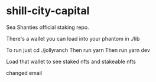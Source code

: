# shill-city-capital

Sea Shanties official staking repo.

There's a wallet you can load into your phantom in ./lib

To run just cd ./jollyranch
Then run yarn
Then run yarn dev

Load that wallet to see staked nfts and stakeable nfts

changed email
